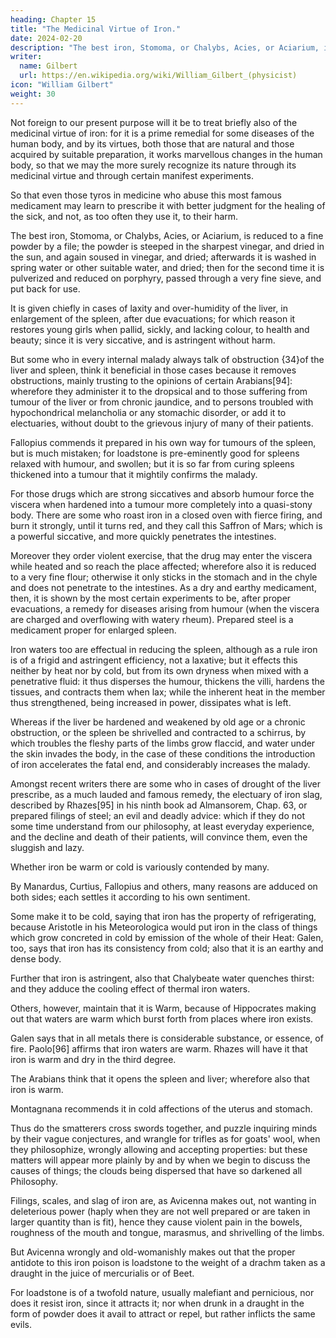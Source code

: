 ```yaml
---
heading: Chapter 15
title: "The Medicinal Virtue of Iron."
date: 2024-02-20
description: "The best iron, Stomoma, or Chalybs, Acies, or Aciarium, is reduced to a fine powder by a file"
writer:
  name: Gilbert
  url: https://en.wikipedia.org/wiki/William_Gilbert_(physicist)
icon: "William Gilbert"
weight: 30
---
```



Not foreign to our present purpose will it be to treat briefly also of the medicinal virtue of iron: for it is a prime remedial for some diseases of the human body, and by its virtues, both those that are natural and those acquired by suitable preparation, it works marvellous changes in the human body, so that we may the more surely recognize its nature through its medicinal virtue and through certain manifest experiments. 

So that even those tyros in medicine who abuse this most famous medicament may learn to prescribe it with better judgment for the healing of the sick, and not, as too often they use it, to their harm. 

The best iron, Stomoma, or Chalybs, Acies, or Aciarium, is reduced to a fine powder by a file; the powder is steeped in the sharpest vinegar, and dried in the sun, and again soused in vinegar, and dried; afterwards it is washed in spring water or other suitable water, and dried; then for the second time it is pulverized and reduced on porphyry, passed through a very fine sieve, and put back for use. 

It is given chiefly in cases of laxity and over-humidity of the liver, in enlargement of the spleen, after due evacuations; for which reason it restores young girls when pallid, sickly, and lacking colour, to health and beauty; since it is very siccative, and is astringent without harm. 

But some who in every internal malady always talk of obstruction {34}of the liver and spleen, think it beneficial in those cases because it removes obstructions, mainly trusting to the opinions of certain Arabians[94]: wherefore they administer it to the dropsical and to those suffering from tumour of the liver or from chronic jaundice, and to persons troubled with hypochondrical melancholia or any stomachic disorder, or add it to electuaries, without doubt to the grievous injury of many of their patients. 

Fallopius commends it prepared in his own way for tumours of the spleen, but is much mistaken; for loadstone is pre-eminently good for spleens relaxed with humour, and swollen; but it is so far from curing spleens thickened into a tumour that it mightily confirms the malady. 

For those drugs which are strong siccatives and absorb humour force the viscera when hardened into a tumour more completely into a quasi-stony body. There are some who roast iron in a closed oven with fierce firing, and burn it strongly, until it turns red, and they call this Saffron of Mars; which is a powerful siccative, and more quickly penetrates the intestines. 

Moreover they order violent exercise, that the drug may enter the viscera while heated and so reach the place affected; wherefore also it is reduced to a very fine flour; otherwise it only sticks in the stomach and in the chyle and does not penetrate to the intestines. As a dry and earthy medicament, then, it is shown by the most certain experiments to be, after proper evacuations, a remedy for diseases arising from humour (when the viscera are charged and overflowing with watery rheum). Prepared steel is a medicament proper for enlarged spleen. 

Iron waters too are effectual in reducing the spleen, although as a rule iron is of a frigid and astringent efficiency, not a laxative; but it effects this neither by heat nor by cold, but from its own dryness when mixed with a penetrative fluid: it thus disperses the humour, thickens the villi, hardens the tissues, and contracts them when lax; while the inherent heat in the member thus strengthened, being increased in power, dissipates what is left. 

Whereas if the liver be hardened and weakened by old age or a chronic obstruction, or the spleen be shrivelled and contracted to a schirrus, by which troubles the fleshy parts of the limbs grow flaccid, and water under the skin invades the body, in the case of these conditions the introduction of iron accelerates the fatal end, and considerably increases the malady. 

Amongst recent writers there are some who in cases of drought of the liver prescribe, as a much lauded and famous remedy, the electuary of iron slag, described by Rhazes[95] in his ninth book ad Almansorem, Chap. 63, or prepared filings of steel; an evil and deadly advice: which if they do not some time understand from our philosophy, at least everyday experience, and the decline and death of their patients, will convince them, even the sluggish and lazy. 

Whether iron be warm or cold is variously contended by many. 

By Manardus, Curtius, Fallopius and others, many reasons are adduced on both sides; each settles it according to his own sentiment. 

Some make it to be cold, saying that iron has the property of refrigerating, because Aristotle in his Meteorologica would put iron in the class of things which grow concreted in cold by emission of the whole of their Heat: Galen, too, says that iron has its consistency from cold; also that it is an earthy and dense body. 

Further that iron is astringent, also that Chalybeate water quenches thirst: and they adduce the cooling effect of thermal iron waters. 

Others, however, maintain that it is Warm, because of Hippocrates making out that waters are warm which burst forth from places where iron exists. 

Galen says that in all metals there is considerable substance, or essence, of fire. Paolo[96] affirms that iron waters are warm. Rhazes will have it that iron is warm and dry in the third degree. 

The Arabians think that it opens the spleen and liver; wherefore also that iron is warm. 

Montagnana recommends it in cold affections of the uterus and stomach. 

Thus do the smatterers cross swords together, and puzzle inquiring minds by their vague conjectures, and wrangle for trifles as for goats' wool, when they philosophize, wrongly allowing and accepting properties: but these matters will appear more plainly by and by when we begin to discuss the causes of things; the clouds being dispersed that have so darkened all Philosophy.

Filings, scales, and slag of iron are, as Avicenna makes out, not wanting in deleterious power (haply when they are not well prepared or are taken in larger quantity than is fit), hence they cause violent pain in the bowels, roughness of the mouth and tongue, marasmus, and shrivelling of the limbs. 

But Avicenna wrongly and old-womanishly makes out that the proper antidote to this iron poison is loadstone to the weight of a drachm taken as a draught in the juice of mercurialis or of Beet.

For loadstone is of a twofold nature, usually malefiant and pernicious, nor does it resist iron, since it attracts it; nor when drunk in a draught in the form of powder does it avail to attract or repel, but rather inflicts the same evils.
